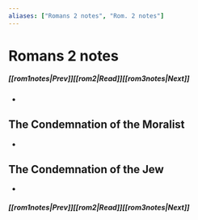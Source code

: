 ```yaml
---
aliases: ["Romans 2 notes", "Rom. 2 notes"]
---
```

# Romans 2 notes
##### <span class=arrow-left></span>[[rom1notes|Prev]]<span class=navigation-separator></span>[[rom2|Read]]<span class=navigation-separator></span>[[rom3notes|Next]]<span class=arrow-right></span>
- 
## The Condemnation of the Moralist
- 
## The Condemnation of the Jew
- 
##### <span class=arrow-left></span>[[rom1notes|Prev]]<span class=navigation-separator></span>[[rom2|Read]]<span class=navigation-separator></span>[[rom3notes|Next]]<span class=arrow-right></span>
